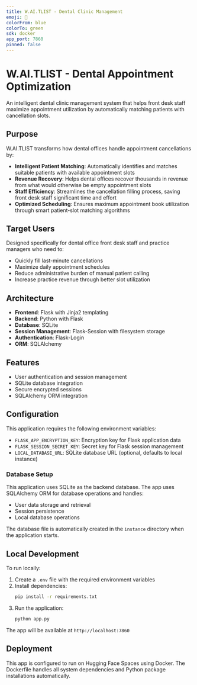 ```yaml
---
title: W.AI.TLIST - Dental Clinic Management
emoji: 🦷
colorFrom: blue
colorTo: green
sdk: docker
app_port: 7860
pinned: false
---
```


# W.AI.TLIST - Dental Appointment Optimization

An intelligent dental clinic management system that helps front desk staff maximize appointment utilization by automatically matching patients with cancellation slots.

## Purpose

W.AI.TLIST transforms how dental offices handle appointment cancellations by:

- **Intelligent Patient Matching**: Automatically identifies and matches suitable patients with available appointment slots
- **Revenue Recovery**: Helps dental offices recover thousands in revenue from what would otherwise be empty appointment slots
- **Staff Efficiency**: Streamlines the cancellation filling process, saving front desk staff significant time and effort
- **Optimized Scheduling**: Ensures maximum appointment book utilization through smart patient-slot matching algorithms

## Target Users

Designed specifically for dental office front desk staff and practice managers who need to:
- Quickly fill last-minute cancellations
- Maximize daily appointment schedules
- Reduce administrative burden of manual patient calling
- Increase practice revenue through better slot utilization

## Architecture

- **Frontend**: Flask with Jinja2 templating
- **Backend**: Python with Flask
- **Database**: SQLite
- **Session Management**: Flask-Session with filesystem storage
- **Authentication**: Flask-Login
- **ORM**: SQLAlchemy

## Features

- User authentication and session management
- SQLite database integration
- Secure encrypted sessions
- SQLAlchemy ORM integration

## Configuration

This application requires the following environment variables:

- `FLASK_APP_ENCRYPTION_KEY`: Encryption key for Flask application data
- `FLASK_SESSION_SECRET_KEY`: Secret key for Flask session management
- `LOCAL_DATABASE_URL`: SQLite database URL (optional, defaults to local instance)

### Database Setup

This application uses SQLite as the backend database. The app uses SQLAlchemy ORM for database operations and handles:

- User data storage and retrieval
- Session persistence
- Local database operations

The database file is automatically created in the `instance` directory when the application starts.

## Local Development

To run locally:

1. Create a `.env` file with the required environment variables
2. Install dependencies:
   ```bash
   pip install -r requirements.txt
   ```
3. Run the application:
   ```bash
   python app.py
   ```

The app will be available at `http://localhost:7860`

## Deployment

This app is configured to run on Hugging Face Spaces using Docker. The Dockerfile handles all system dependencies and Python package installations automatically.